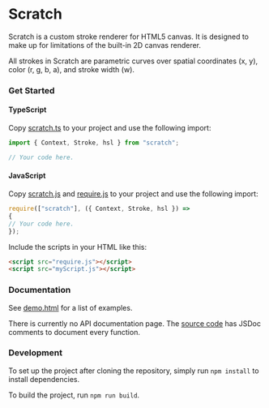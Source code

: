# Scratch

Scratch is a custom stroke renderer for HTML5 canvas. It is designed to make up for limitations of the built-in 2D canvas renderer.

All strokes in Scratch are parametric curves over spatial coordinates (x, y), color (r, g, b, a), and stroke width (w).

### Get Started

#### TypeScript

Copy [scratch.ts](src/scratch.ts) to your project and use the following import:

```ts
import { Context, Stroke, hsl } from "scratch";

// Your code here.
```

#### JavaScript

Copy [scratch.js](/kendfrey/scratch/blob/dist/dist/scratch.js) and [require.js](/kendfrey/scratch/blob/dist/dist/require.js) to your project and use the following import:

```js
require(["scratch"], ({ Context, Stroke, hsl }) =>
{
// Your code here.
});
```

Include the scripts in your HTML like this:

```html
<script src="require.js"></script>
<script src="myScript.js"></script>
```

### Documentation

See [demo.html](https://cdn.rawgit.com/kendfrey/scratch/dist/demo.html) for a list of examples.

There is currently no API documentation page. The [source code](src/scratch.ts) has JSDoc comments to document every function.

### Development

To set up the project after cloning the repository, simply run `npm install` to install dependencies.

To build the project, run `npm run build`.
